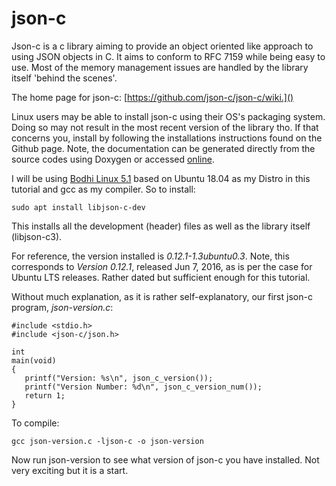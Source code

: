 # json-c


Json-c is a c library aiming to provide an object oriented like approach to using JSON objects in C. It aims to conform to RFC 7159 while being easy to use. Most of the memory management issues are handled by the library itself 'behind the scenes'.

The home page for json-c: [https://github.com/json-c/json-c/wiki.]()

Linux users may be able to install json-c using their OS's packaging system. Doing so may not result in the most recent version of the library tho. If that concerns you, install by following the installations instructions found on the Github page. Note, the documentation can be generated directly from the source codes using Doxygen or accessed [online](http://json-c.github.io/json-c/).

I will be using [Bodhi Linux 5.1](https://www.bodhilinux.com/) based on Ubuntu 18.04 as my Distro in this tutorial and gcc as my compiler. So to install:


```
sudo apt install libjson-c-dev
```

This installs all the development (header) files as well as the library itself (libjson-c3).

For reference, the version installed is *0.12.1-1.3ubuntu0.3*. Note, this corresponds to *Version 0.12.1*, released Jun 7, 2016, as is per the case for Ubuntu LTS releases. Rather dated but sufficient enough for this tutorial.

Without much explanation, as it is rather self-explanatory, our first json-c program, _*json-version.c*_:

````
#include <stdio.h>
#include <json-c/json.h>

int
main(void)
{
   printf("Version: %s\n", json_c_version());
   printf("Version Number: %d\n", json_c_version_num());
   return 1;
}
````

To compile:

```
gcc json-version.c -ljson-c -o json-version
```
Now run json-version to see what version of json-c you have installed. Not very exciting but it is a start.

